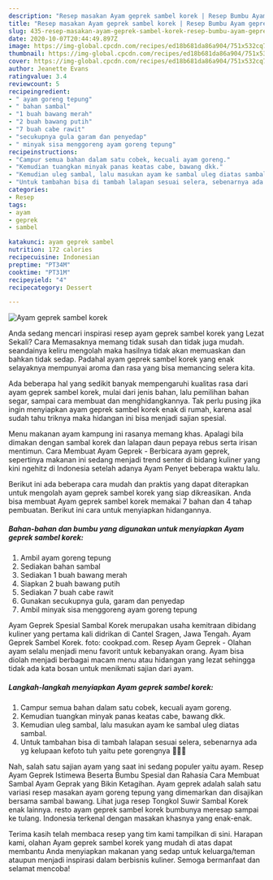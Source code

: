 ```yaml
---
description: "Resep masakan Ayam geprek sambel korek | Resep Bumbu Ayam geprek sambel korek Yang Menggugah Selera"
title: "Resep masakan Ayam geprek sambel korek | Resep Bumbu Ayam geprek sambel korek Yang Menggugah Selera"
slug: 435-resep-masakan-ayam-geprek-sambel-korek-resep-bumbu-ayam-geprek-sambel-korek-yang-menggugah-selera
date: 2020-10-07T20:44:49.897Z
image: https://img-global.cpcdn.com/recipes/ed18b681da86a904/751x532cq70/ayam-geprek-sambel-korek-foto-resep-utama.jpg
thumbnail: https://img-global.cpcdn.com/recipes/ed18b681da86a904/751x532cq70/ayam-geprek-sambel-korek-foto-resep-utama.jpg
cover: https://img-global.cpcdn.com/recipes/ed18b681da86a904/751x532cq70/ayam-geprek-sambel-korek-foto-resep-utama.jpg
author: Jeanette Evans
ratingvalue: 3.4
reviewcount: 5
recipeingredient:
- " ayam goreng tepung"
- " bahan sambal"
- "1 buah bawang merah"
- "2 buah bawang putih"
- "7 buah cabe rawit"
- "secukupnya gula garam dan penyedap"
- " minyak sisa menggoreng ayam goreng tepung"
recipeinstructions:
- "Campur semua bahan dalam satu cobek, kecuali ayam goreng."
- "Kemudian tuangkan minyak panas keatas cabe, bawang dkk."
- "Kemudian uleg sambal, lalu masukan ayam ke sambal uleg diatas sambal."
- "Untuk tambahan bisa di tambah lalapan sesuai selera, sebenarnya ada yg kelupaan kefoto tuh yaitu pete gorengnya 🙈🙊😹"
categories:
- Resep
tags:
- ayam
- geprek
- sambel

katakunci: ayam geprek sambel 
nutrition: 172 calories
recipecuisine: Indonesian
preptime: "PT34M"
cooktime: "PT31M"
recipeyield: "4"
recipecategory: Dessert

---
```



![Ayam geprek sambel korek](https://img-global.cpcdn.com/recipes/ed18b681da86a904/751x532cq70/ayam-geprek-sambel-korek-foto-resep-utama.jpg)

Anda sedang mencari inspirasi resep ayam geprek sambel korek yang Lezat Sekali? Cara Memasaknya memang tidak susah dan tidak juga mudah. seandainya keliru mengolah maka hasilnya tidak akan memuaskan dan bahkan tidak sedap. Padahal ayam geprek sambel korek yang enak selayaknya mempunyai aroma dan rasa yang bisa memancing selera kita.

Ada beberapa hal yang sedikit banyak mempengaruhi kualitas rasa dari ayam geprek sambel korek, mulai dari jenis bahan, lalu pemilihan bahan segar, sampai cara membuat dan menghidangkannya. Tak perlu pusing jika ingin menyiapkan ayam geprek sambel korek enak di rumah, karena asal sudah tahu triknya maka hidangan ini bisa menjadi sajian spesial.

Menu makanan ayam kampung ini rasanya memang khas. Apalagi bila dimakan dengan sambal korek dan lalapan daun pepaya rebus serta irisan mentimun. Cara Membuat Ayam Geprek - Berbicara ayam geprek, sepertinya makanan ini sedang menjadi trend senter di bidang kuliner yang kini ngehitz di Indonesia setelah adanya Ayam Penyet beberapa waktu lalu.


Berikut ini ada beberapa cara mudah dan praktis yang dapat diterapkan untuk mengolah ayam geprek sambel korek yang siap dikreasikan. Anda bisa membuat Ayam geprek sambel korek memakai 7 bahan dan 4 tahap pembuatan. Berikut ini cara untuk menyiapkan hidangannya.

<!--inarticleads1-->

##### Bahan-bahan dan bumbu yang digunakan untuk menyiapkan Ayam geprek sambel korek:

1. Ambil  ayam goreng tepung
1. Sediakan  bahan sambal
1. Sediakan 1 buah bawang merah
1. Siapkan 2 buah bawang putih
1. Sediakan 7 buah cabe rawit
1. Gunakan secukupnya gula, garam dan penyedap
1. Ambil  minyak sisa menggoreng ayam goreng tepung


Ayam Geprek Spesial Sambal Korek merupakan usaha kemitraan dibidang kuliner yang pertama kali didrikan di Cantel Sragen, Jawa Tengah. Ayam Geprek Sambel Korek. foto: cookpad.com. Resep Ayam Geprek - Olahan ayam selalu menjadi menu favorit untuk kebanyakan orang. Ayam bisa diolah menjadi berbagai macam menu atau hidangan yang lezat sehingga tidak ada kata bosan untuk menikmati sajian dari ayam. 

<!--inarticleads2-->

##### Langkah-langkah menyiapkan Ayam geprek sambel korek:

1. Campur semua bahan dalam satu cobek, kecuali ayam goreng.
1. Kemudian tuangkan minyak panas keatas cabe, bawang dkk.
1. Kemudian uleg sambal, lalu masukan ayam ke sambal uleg diatas sambal.
1. Untuk tambahan bisa di tambah lalapan sesuai selera, sebenarnya ada yg kelupaan kefoto tuh yaitu pete gorengnya 🙈🙊😹


Nah, salah satu sajian ayam yang saat ini sedang populer yaitu ayam. Resep Ayam Geprek Istimewa Beserta Bumbu Spesial dan Rahasia Cara Membuat Sambal Ayam Geprak yang Bikin Ketagihan. Ayam geprek adalah salah satu variasi resep masakan ayam goreng tepung yang dimemarkan dan disajikan bersama sambal bawang. Lihat juga resep Tongkol Suwir Sambal Korek enak lainnya. resto ayam geprek sambel korek bumbunya meresap sampai ke tulang. Indonesia terkenal dengan masakan khasnya yang enak-enak. 

Terima kasih telah membaca resep yang tim kami tampilkan di sini. Harapan kami, olahan Ayam geprek sambel korek yang mudah di atas dapat membantu Anda menyiapkan makanan yang sedap untuk keluarga/teman ataupun menjadi inspirasi dalam berbisnis kuliner. Semoga bermanfaat dan selamat mencoba!
